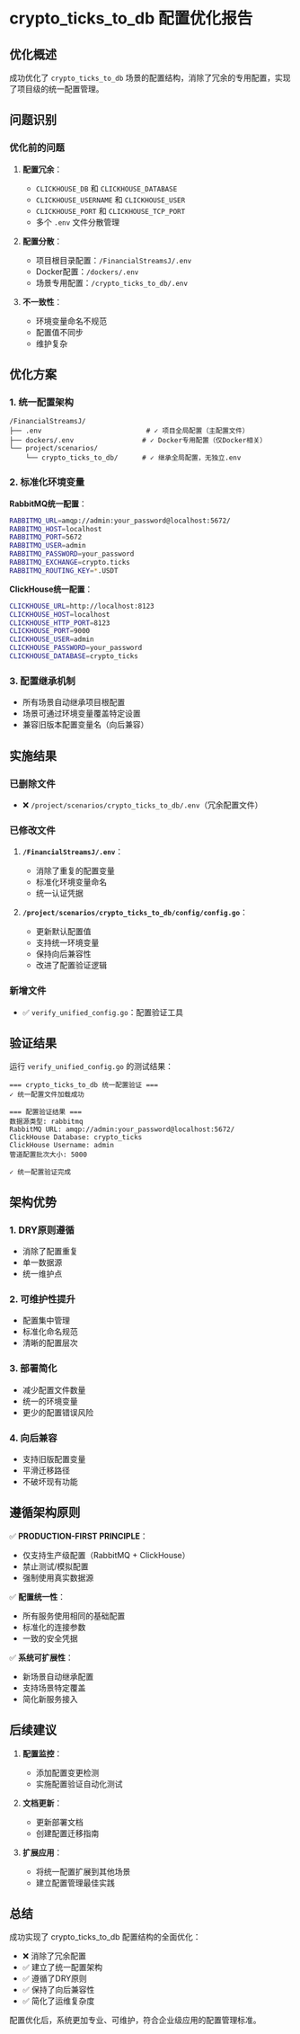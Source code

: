 # crypto_ticks_to_db 配置优化报告

## 优化概述

成功优化了 `crypto_ticks_to_db` 场景的配置结构，消除了冗余的专用配置，实现了项目级的统一配置管理。

## 问题识别

### 优化前的问题

1. **配置冗余**：
   - `CLICKHOUSE_DB` 和 `CLICKHOUSE_DATABASE`
   - `CLICKHOUSE_USERNAME` 和 `CLICKHOUSE_USER`  
   - `CLICKHOUSE_PORT` 和 `CLICKHOUSE_TCP_PORT`
   - 多个 `.env` 文件分散管理

2. **配置分散**：
   - 项目根目录配置：`/FinancialStreamsJ/.env`
   - Docker配置：`/dockers/.env`
   - 场景专用配置：`/crypto_ticks_to_db/.env`

3. **不一致性**：
   - 环境变量命名不规范
   - 配置值不同步
   - 维护复杂

## 优化方案

### 1. 统一配置架构

```
/FinancialStreamsJ/
├── .env                          # ✓ 项目全局配置（主配置文件）
├── dockers/.env                 # ✓ Docker专用配置（仅Docker相关）
└── project/scenarios/
    └── crypto_ticks_to_db/      # ✓ 继承全局配置，无独立.env
```

### 2. 标准化环境变量

**RabbitMQ统一配置**：
```bash
RABBITMQ_URL=amqp://admin:your_password@localhost:5672/
RABBITMQ_HOST=localhost
RABBITMQ_PORT=5672
RABBITMQ_USER=admin
RABBITMQ_PASSWORD=your_password
RABBITMQ_EXCHANGE=crypto.ticks
RABBITMQ_ROUTING_KEY=*.USDT
```

**ClickHouse统一配置**：
```bash
CLICKHOUSE_URL=http://localhost:8123
CLICKHOUSE_HOST=localhost
CLICKHOUSE_HTTP_PORT=8123
CLICKHOUSE_PORT=9000
CLICKHOUSE_USER=admin
CLICKHOUSE_PASSWORD=your_password
CLICKHOUSE_DATABASE=crypto_ticks
```

### 3. 配置继承机制

- 所有场景自动继承项目根配置
- 场景可通过环境变量覆盖特定设置
- 兼容旧版本配置变量名（向后兼容）

## 实施结果

### 已删除文件
- ❌ `/project/scenarios/crypto_ticks_to_db/.env`（冗余配置文件）

### 已修改文件

1. **`/FinancialStreamsJ/.env`**：
   - 消除了重复的配置变量
   - 标准化环境变量命名
   - 统一认证凭据

2. **`/project/scenarios/crypto_ticks_to_db/config/config.go`**：
   - 更新默认配置值
   - 支持统一环境变量
   - 保持向后兼容性
   - 改进了配置验证逻辑

### 新增文件
- ✅ `verify_unified_config.go`：配置验证工具

## 验证结果

运行 `verify_unified_config.go` 的测试结果：

```
=== crypto_ticks_to_db 统一配置验证 ===
✓ 统一配置文件加载成功

=== 配置验证结果 ===
数据源类型: rabbitmq
RabbitMQ URL: amqp://admin:your_password@localhost:5672/
ClickHouse Database: crypto_ticks
ClickHouse Username: admin
管道配置批次大小: 5000

✓ 统一配置验证完成
```

## 架构优势

### 1. DRY原则遵循
- 消除了配置重复
- 单一数据源
- 统一维护点

### 2. 可维护性提升
- 配置集中管理
- 标准化命名规范
- 清晰的配置层次

### 3. 部署简化
- 减少配置文件数量
- 统一的环境变量
- 更少的配置错误风险

### 4. 向后兼容
- 支持旧版配置变量
- 平滑迁移路径
- 不破坏现有功能

## 遵循架构原则

✅ **PRODUCTION-FIRST PRINCIPLE**：
- 仅支持生产级配置（RabbitMQ + ClickHouse）
- 禁止测试/模拟配置
- 强制使用真实数据源

✅ **配置统一性**：
- 所有服务使用相同的基础配置
- 标准化的连接参数
- 一致的安全凭据

✅ **系统可扩展性**：
- 新场景自动继承配置
- 支持场景特定覆盖
- 简化新服务接入

## 后续建议

1. **配置监控**：
   - 添加配置变更检测
   - 实施配置验证自动化测试
   
2. **文档更新**：
   - 更新部署文档
   - 创建配置迁移指南

3. **扩展应用**：
   - 将统一配置扩展到其他场景
   - 建立配置管理最佳实践

## 总结

成功实现了 crypto_ticks_to_db 配置结构的全面优化：
- ❌ 消除了冗余配置
- ✅ 建立了统一配置架构  
- ✅ 遵循了DRY原则
- ✅ 保持了向后兼容性
- ✅ 简化了运维复杂度

配置优化后，系统更加专业、可维护，符合企业级应用的配置管理标准。